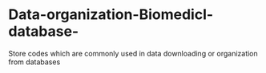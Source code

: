 # Data-organization-Biomedicl-database-
Store codes which are commonly used in data downloading or organization from databases
